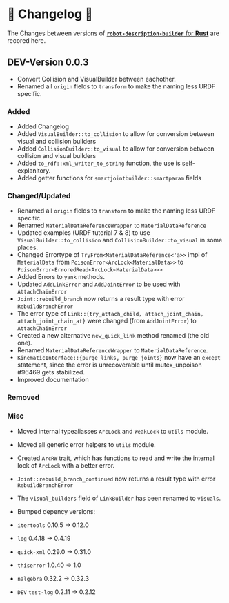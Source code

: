 # 🦀 Changelog 🦀
The Changes between versions of [<b>`robot-description-builder`</b> for <b>Rust</b>](https://github.com/SuperJappie08/robot-description-builder/tree/master/robot-description-builder#robot-description-builder-) are recored here.

## DEV-Version 0.0.3
- Convert Collision and VisualBuilder between eachother.
- Renamed all `origin` fields to `transform` to make the naming less URDF specific.

### Added
- Added Changelog
- Added `VisualBuilder::to_collision` to allow for conversion between visual and collision builders
- Added `CollisionBuilder::to_visual` to allow for conversion between collision and visual builders
- Added `to_rdf::xml_writer_to_string` function, the use is self-explanitory.
- Added getter functions for `smartjointbuilder::smartparam` fields

### Changed/Updated
- Renamed all `origin` fields to `transform` to make the naming less URDF specific.
- Renamed `MaterialDataReferenceWrapper` to `MaterialDataReference`
- Updated examples (URDF tutorial 7 & 8) to use `VisualBuilder::to_collision` and `CollisionBuilder::to_visual` in some places.
- Changed Errortype of `TryFrom<MaterialDataReference<'a>>` impl of `MaterialData` from `PoisonError<ArcLock<MaterialData>>` to `PoisonError<ErroredRead<ArcLock<MaterialData>>>`
- Added Errors to `yank` methods.
- Updated `AddLinkError` and `AddJointError` to be used with `AttachChainError`
- `Joint::rebuild_branch` now returns a result type with error `RebuildBranchError`
- The error type of `Link::{try_attach_child, attach_joint_chain, attach_joint_chain_at}` were changed (from `AddJointError`) to `AttachChainError`
- Created a new alternative `new_quick_link` method renamed (the old one). 
- Renamed `MaterialDataReferenceWrapper` to `MaterialDataReference`.
- `KinematicInterface::{purge_links, purge_joints}` now have an `except` statement, since the error is unrecoverable until mutex_unpoison #96469 gets stabilized.
- Improved documentation

### Removed
### Misc
- Moved internal typealiasses `ArcLock` and `WeakLock` to `utils` module.
- Moved all generic error helpers to `utils` module.
- Created `ArcRW` trait, which has functions to read and write the internal lock of `ArcLock` with a better error. 
- `Joint::rebuild_branch_continued` now returns a result type with error `RebuildBranchError`
- The `visual_builders` field of `LinkBuilder` has been renamed to `visuals`.


- Bumped depency versions:
 - `itertools` 0.10.5 -> 0.12.0
 - `log` 0.4.18 -> 0.4.19 
 - `quick-xml` 0.29.0 -> 0.31.0
 - `thiserror` 1.0.40 -> 1.0
 - `nalgebra` 0.32.2 -> 0.32.3
 - `DEV` `test-log` 0.2.11 -> 0.2.12